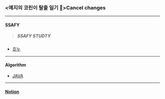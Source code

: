 ### <예지의 코린이 탈출 일기 👋>Cancel changes


------------------------------

#### SSAFY 
> ##### SSAFY STUDTY
- [흐누](https://github.com/Doppio1101/hnuStudy)


------------------------------
#### Algorithm
- [JAVA](https://github.com/an7188/Algorithm_JAVA)


------------------------------


#### [Notion](https://www.notion.so/f6d96c134c3540bb83b71b9f5d80af22)
<!--
**an7188/an7188** is a ✨ _special_ ✨ repository because its `README.md` (this file) appears on your GitHub profile.

Here are some ideas to get you started:

- 🔭 I’m currently working on ...
- 🌱 I’m currently learning ...
- 👯 I’m looking to collaborate on ...
- 🤔 I’m looking for help with ...
- 💬 Ask me about ...
- 📫 How to reach me: ...
- 😄 Pronouns: ...
- ⚡ Fun fact: ...
-->
